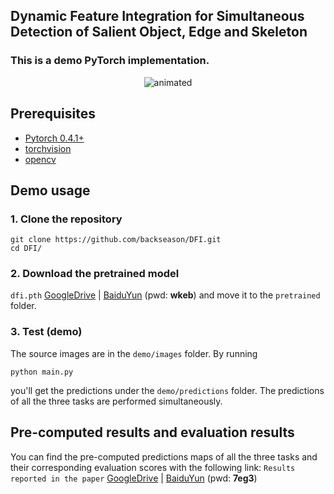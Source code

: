 ## Dynamic Feature Integration for Simultaneous Detection of Salient Object, Edge and Skeleton

### This is a demo PyTorch implementation.

<p align="center">
  <img src="https://github.com/backseason/DFI/blob/master/demo/demo.gif" alt="animated" />
</p>

## Prerequisites

- [Pytorch 0.4.1+](http://pytorch.org/)
- [torchvision](http://pytorch.org/)
- [opencv](https://opencv.org/)


## Demo usage
### 1. Clone the repository
```shell
git clone https://github.com/backseason/DFI.git
cd DFI/
```

### 2. Download the pretrained model 
`dfi.pth` [GoogleDrive](https://drive.google.com/file/d/1N29cJghKKJOHbKgpwR2_Ui64umCE-XG3/view?usp=sharing) | [BaiduYun](https://pan.baidu.com/s/1WPQiUPo7t8REK3LtmG9_KA) (pwd: **wkeb**)
and move it to the `pretrained` folder.


### 3. Test (demo)
The source images are in the `demo/images` folder.
By running 
```shell
python main.py
```
you'll get the predictions under
the `demo/predictions` folder. The predictions of all the three tasks are performed simultaneously.


## Pre-computed results and evaluation results

You can find the pre-computed predictions maps of all the three tasks and 
their corresponding evaluation scores with
the following link:
`Results reported in the paper` [GoogleDrive](https://drive.google.com/file/d/17SBs3v3h_FnImbHOZk0zy4JzDUHSK1zv/view?usp=sharing) | [BaiduYun](https://pan.baidu.com/s/1WP3WP5oaNWRuaUcKH4oZ7g) (pwd: **7eg3**)

